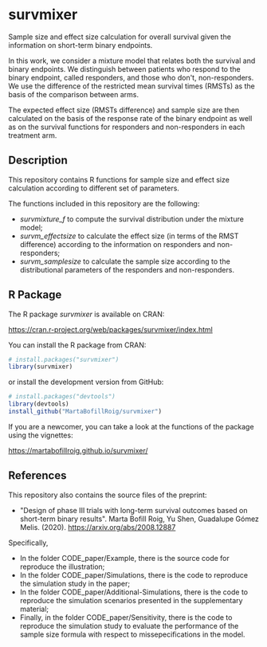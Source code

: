 # survmixer

Sample size and effect size calculation for overall survival given the information on short-term binary endpoints.

In this work, we consider a mixture model that relates both the survival
and binary endpoints.
We distinguish between patients who respond to the binary endpoint, called responders, and those who don't, non-responders. 
We use the difference of the restricted mean survival times (RMSTs) as the basis of the comparison between arms. 

The expected effect size (RMSTs difference) and sample size are then calculated on the basis of the response rate of the binary endpoint as well as on the survival functions for responders and non-responders in each treatment arm.


## Description

This repository contains R functions for sample size and effect size calculation according to different set of parameters.

The functions included in this repository are the following:

  - *survmixture_f* to compute the survival distribution under the mixture model;
  - *survm_effectsize* to calculate the effect size (in terms of the RMST difference) according to the information on responders and non-responders;
  - *survm_samplesize* to calculate the sample size according to the distributional parameters of the responders and non-responders. 


## R Package

The R package *survmixer* is available on CRAN:

https://cran.r-project.org/web/packages/survmixer/index.html

You can install the R package from CRAN:

``` r
# install.packages("survmixer")
library(survmixer) 
```

or install the development version from GitHub:

``` r
# install.packages("devtools")
library(devtools)
install_github("MartaBofillRoig/survmixer")
```

If you are a newcomer, you can take a look at the functions of the package using the vignettes:

https://martabofillroig.github.io/survmixer/


## References

This repository also contains the source files of the preprint:

- "Design of phase III trials with long-term survival outcomes based on short-term binary results". Marta Bofill Roig, Yu Shen, Guadalupe Gómez Melis. (2020). 
https://arxiv.org/abs/2008.12887


Specifically, 

- In the folder CODE_paper/Example, there is the source code for reproduce the illustration; 
- In the folder CODE_paper/Simulations, there is the code to reproduce the simulation study in the paper; 
- In the folder CODE_paper/Additional-Simulations, there is the code to reproduce the simulation scenarios presented in the supplementary material;
- Finally, in the folder CODE_paper/Sensitivity, there is the code to reproduce the simulation study to evaluate the performance of the sample size formula with respect to missepecifications in the model.
